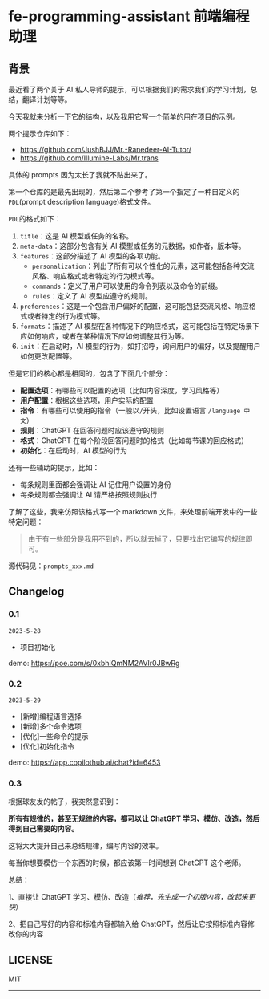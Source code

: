 # fe-programming-assistant 前端编程助理

## 背景

最近看了两个关于 AI 私人导师的提示，可以根据我们的需求我们的学习计划，总结，翻译计划等等。

今天我就来分析一下它的结构，以及我用它写一个简单的用在项目的示例。

两个提示仓库如下：

- https://github.com/JushBJJ/Mr.-Ranedeer-AI-Tutor/
- https://github.com/Illumine-Labs/Mr.trans

具体的 prompts 因为太长了我就不贴出来了。

第一个仓库的是最先出现的，然后第二个参考了第一个指定了一种自定义的`PDL`(prompt description language)格式文件。

`PDL`的格式如下：

1. `title`：这是 AI 模型或任务的名称。
2. `meta-data`：这部分包含有关 AI 模型或任务的元数据，如作者，版本等。
3. `features`：这部分描述了 AI 模型的各项功能。
   - `personalization`：列出了所有可以个性化的元素，这可能包括各种交流风格、响应格式或者特定的行为模式等。
   - `commands`：定义了用户可以使用的命令列表以及命令的前缀。
   - `rules`：定义了 AI 模型应遵守的规则。
4. `preferences`：这是一个包含用户偏好的配置，这可能包括交流风格、响应格式或者特定的行为模式等。
5. `formats`：描述了 AI 模型在各种情况下的响应格式，这可能包括在特定场景下应如何响应，或者在某种情况下应如何调整其行为等。
6. `init`：在启动时，AI 模型的行为，如打招呼，询问用户的偏好，以及提醒用户如何更改配置等。

但是它们的核心都是相同的，包含了下面几个部分：

- **配置选项**：有哪些可以配置的选项（比如内容深度，学习风格等）
- **用户配置**：根据这些选项，用户实际的配置
- **指令**：有哪些可以使用的指令（一般以`/`开头，比如设置语言 `/language 中文`）
- **规则**：ChatGPT 在回答问题时应该遵守的规则
- **格式**：ChatGPT 在每个阶段回答问题时的格式（比如每节课的回应格式）
- **初始化**：在启动时，AI 模型的行为

还有一些辅助的提示，比如：

- 每条规则里面都会强调让 AI 记住用户设置的身份
- 每条规则都会强调让 AI 请严格按照规则执行

了解了这些，我来仿照该格式写一个 markdown 文件，来处理前端开发中的一些特定问题：

> 由于有一些部分是我用不到的，所以就去掉了，只要找出它编写的规律即可。

源代码见：`prompts_xxx.md`

## Changelog

### 0.1

`2023-5-28`

- 项目初始化

demo: https://poe.com/s/0xbhIQmNM2AVIr0JBwRg

### 0.2

`2023-5-29`

- [新增]编程语言选择
- [新增]多个命令选项
- [优化]一些命令的提示
- [优化]初始化指令

demo: https://app.copilothub.ai/chat?id=6453

### 0.3

根据球友发的帖子，我突然意识到：

**所有有规律的，甚至无规律的内容，都可以让 ChatGPT 学习、模仿、改造，然后得到自己需要的内容。**

这将大大提升自己来总结规律，编写内容的效率。

每当你想要模仿一个东西的时候，都应该第一时间想到 ChatGPT 这个老师。

总结：

1、直接让 ChatGPT 学习、模仿、改造（_推荐，先生成一个初版内容，改起来更快_）

2、把自己写好的内容和标准内容都输入给 ChatGPT，然后让它按照标准内容修改你的内容

## LICENSE

MIT

---
